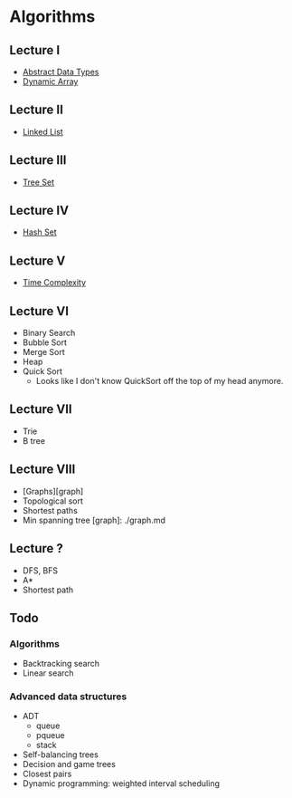 # Algorithms

## Lecture I
* [Abstract Data Types][adt]
* [Dynamic Array][dynamic-array]

[adt]: ./abstract-data-types.md
[dynamic-array]: ./dynamic-array.md

## Lecture II

* [Linked List][linked-list]

[linked-list]: ./linked-list.md

## Lecture III

* [Tree Set][tree-set]

[tree-set]: ./tree-set.md

## Lecture IV

* [Hash Set][hash-set]

[hash-set]: ./hash-set.md

## Lecture V

* [Time Complexity][time-complexity]

[time-complexity]: ./time-complexity.md

## Lecture VI

* Binary Search
* Bubble Sort
* Merge Sort
* Heap
* Quick Sort
    * Looks like I don't know QuickSort off the top of my head
      anymore.

## Lecture VII

* Trie
* B tree

## Lecture VIII

* [Graphs][graph]
* Topological sort
* Shortest paths
* Min spanning tree
[graph]: ./graph.md
## Lecture ?

* DFS, BFS
* A*
* Shortest path

## Todo

### Algorithms

* Backtracking search
* Linear search

### Advanced data structures

* ADT
    * queue
    * pqueue
    * stack
* Self-balancing trees
* Decision and game trees
* Closest pairs
* Dynamic programming: weighted interval scheduling
